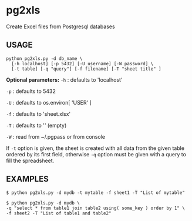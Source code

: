 # pg2xls

Create Excel files from Postgresql databases

## USAGE
```
python pg2xls.py -d db_name \
  [-h localhost] [-p 5432] [-U username] [-W password] \
  [-t table] [-q "query"] [-f filename] [-T "sheet title" ]
```

**Optional parameters:**
```-h``` : defaults to 'localhost'

```-p``` : defaults to 5432

```-U``` : defaults to os.environ[ 'USER' ]

```-f``` : defaults to 'sheet.xlsx'

```-T``` : defaults to '' (empty)

```-W``` : read from ~/.pgpass or from console

If ```-t``` option is given, the sheet is created with all data
from the given table ordered by its first field, otherwise
```-q``` option must be given with a query to fill the spreadsheet.

## EXAMPLES 
```
$ python pg2xls.py -d mydb -t mytable -f sheet1 -T "List of mytable"

$ python pg2xls.py -d mydb \
-q "select * from table1 join table2 using( some_key ) order by 1" \
-f sheet2 -T "List of table1 and table2"
```
